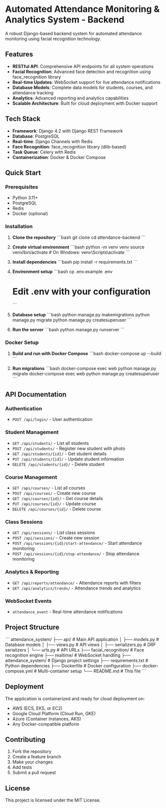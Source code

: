 # Automated Attendance Monitoring & Analytics System - Backend

A robust Django-based backend system for automated attendance monitoring using facial recognition technology.

## Features

- **RESTful API**: Comprehensive API endpoints for all system operations
- **Facial Recognition**: Advanced face detection and recognition using face_recognition library
- **Real-time Updates**: WebSocket support for live attendance notifications
- **Database Models**: Complete data models for students, courses, and attendance tracking
- **Analytics**: Advanced reporting and analytics capabilities
- **Scalable Architecture**: Built for cloud deployment with Docker support

## Tech Stack

- **Framework**: Django 4.2 with Django REST Framework
- **Database**: PostgreSQL
- **Real-time**: Django Channels with Redis
- **Face Recognition**: face_recognition library (dlib-based)
- **Task Queue**: Celery with Redis
- **Containerization**: Docker & Docker Compose

## Quick Start

### Prerequisites

- Python 3.11+
- PostgreSQL
- Redis
- Docker (optional)

### Installation

1. **Clone the repository**
   \`\`\`bash
   git clone <repository-url>
   cd attendance-backend
   \`\`\`

2. **Create virtual environment**
   \`\`\`bash
   python -m venv venv
   source venv/bin/activate  # On Windows: venv\Scripts\activate
   \`\`\`

3. **Install dependencies**
   \`\`\`bash
   pip install -r requirements.txt
   \`\`\`

4. **Environment setup**
   \`\`\`bash
   cp .env.example .env
   # Edit .env with your configuration
   \`\`\`

5. **Database setup**
   \`\`\`bash
   python manage.py makemigrations
   python manage.py migrate
   python manage.py createsuperuser
   \`\`\`

6. **Run the server**
   \`\`\`bash
   python manage.py runserver
   \`\`\`

### Docker Setup

1. **Build and run with Docker Compose**
   \`\`\`bash
   docker-compose up --build
   \`\`\`

2. **Run migrations**
   \`\`\`bash
   docker-compose exec web python manage.py migrate
   docker-compose exec web python manage.py createsuperuser
   \`\`\`

## API Documentation

### Authentication
- `POST /api/login/` - User authentication

### Student Management
- `GET /api/students/` - List all students
- `POST /api/students/` - Register new student with photo
- `GET /api/students/{id}/` - Get student details
- `PUT /api/students/{id}/` - Update student information
- `DELETE /api/students/{id}/` - Delete student

### Course Management
- `GET /api/courses/` - List all courses
- `POST /api/courses/` - Create new course
- `GET /api/courses/{id}/` - Get course details
- `PUT /api/courses/{id}/` - Update course
- `DELETE /api/courses/{id}/` - Delete course

### Class Sessions
- `GET /api/sessions/` - List class sessions
- `POST /api/sessions/` - Create new session
- `POST /api/sessions/{id}/start-attendance/` - Start attendance monitoring
- `POST /api/sessions/{id}/stop-attendance/` - Stop attendance monitoring

### Analytics & Reporting
- `GET /api/reports/attendance/` - Attendance reports with filters
- `GET /api/analytics/trends/` - Attendance trends and analytics

### WebSocket Events
- `attendance_event` - Real-time attendance notifications

## Project Structure

\`\`\`
attendance_system/
├── api/                    # Main API application
│   ├── models.py          # Database models
│   ├── views.py           # API views
│   ├── serializers.py     # DRF serializers
│   └── urls.py            # API URLs
├── facial_recognition/     # Face recognition engine
├── realtime/              # WebSocket handling
├── attendance_system/     # Django project settings
├── requirements.txt       # Python dependencies
├── Dockerfile            # Docker configuration
├── docker-compose.yml    # Multi-container setup
└── README.md             # This file
\`\`\`

## Deployment

The application is containerized and ready for cloud deployment on:
- AWS (ECS, EKS, or EC2)
- Google Cloud Platform (Cloud Run, GKE)
- Azure (Container Instances, AKS)
- Any Docker-compatible platform

## Contributing

1. Fork the repository
2. Create a feature branch
3. Make your changes
4. Add tests
5. Submit a pull request

## License

This project is licensed under the MIT License.
